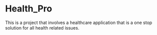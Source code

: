 # Health_Pro
This is a project that involves a healthcare application that is a one stop solution for all health related issues. 
